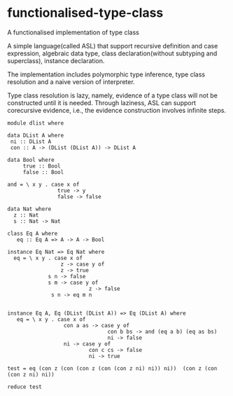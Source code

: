 # functionalised-type-class
A functionalised implementation of type class

A simple language(called ASL) that support recursive definition and case expression,
algebraic data type, class declaration(without subtyping and superclass),
instance declaration. 

The implementation includes polymorphic type inference, type class resolution and
a naive version of interpreter.

Type class resolution is lazy, namely, evidence of a type class will not be 
constructed until it is needed. Through laziness, ASL can support corecursive
evidence, i.e., the evidence construction involves infinite steps.

```
module dlist where

data DList A where
 ni :: DList A
 con :: A -> (DList (DList A)) -> DList A
 
data Bool where
     true :: Bool
     false :: Bool

and = \ x y . case x of
                true -> y
                false -> false

data Nat where
  z :: Nat
  s :: Nat -> Nat
  
class Eq A where
   eq :: Eq A => A -> A -> Bool

instance Eq Nat => Eq Nat where
  eq = \ x y . case x of
                 z -> case y of
		         z -> true
			 s n -> false
	         s m -> case y of
                          z -> false
			  s n -> eq m n
   
                
instance Eq A, Eq (DList (DList A)) => Eq (DList A) where
   eq = \ x y . case x of
                  con a as -> case y of
                                con b bs -> and (eq a b) (eq as bs)
                                ni -> false
                  ni -> case y of
                          con c cs -> false
                          ni -> true

test = eq (con z (con (con z (con (con z ni) ni)) ni))  (con z (con (con z ni) ni))

reduce test 
```
